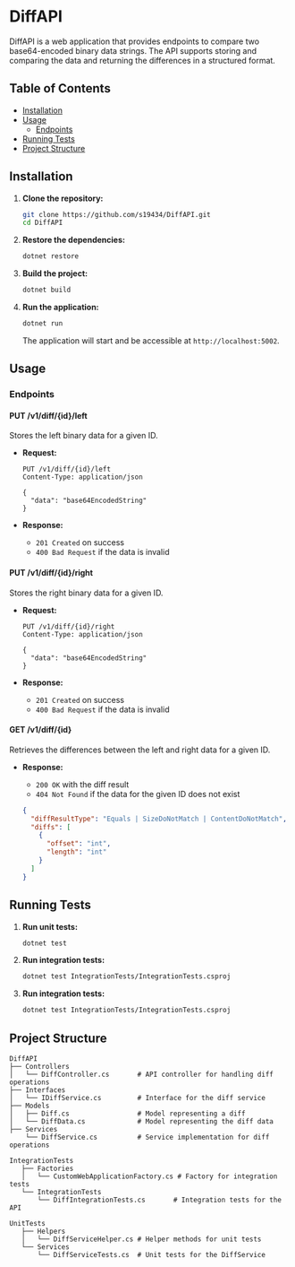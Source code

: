 

# DiffAPI

DiffAPI is a web application that provides endpoints to compare two base64-encoded binary data strings. The API supports storing and comparing the data and returning the differences in a structured format.

## Table of Contents
- [Installation](#installation)
- [Usage](#usage)
  - [Endpoints](#endpoints)
- [Running Tests](#running-tests)
- [Project Structure](#project-structure)

## Installation

1. **Clone the repository:**
   ```bash
   git clone https://github.com/s19434/DiffAPI.git
   cd DiffAPI


2. **Restore the dependencies:**
   ```bash
   dotnet restore
   ```

3. **Build the project:**
   ```bash
   dotnet build
   ```

4. **Run the application:**
   ```bash
   dotnet run
   ```

   The application will start and be accessible at `http://localhost:5002`.

## Usage

### Endpoints

#### PUT /v1/diff/{id}/left
Stores the left binary data for a given ID.

- **Request:**
  ```http
  PUT /v1/diff/{id}/left
  Content-Type: application/json

  {
    "data": "base64EncodedString"
  }
  ```

- **Response:**
    - `201 Created` on success
    - `400 Bad Request` if the data is invalid

#### PUT /v1/diff/{id}/right
Stores the right binary data for a given ID.

- **Request:**
  ```http
  PUT /v1/diff/{id}/right
  Content-Type: application/json

  {
    "data": "base64EncodedString"
  }
  ```

- **Response:**
    - `201 Created` on success
    - `400 Bad Request` if the data is invalid

#### GET /v1/diff/{id}
Retrieves the differences between the left and right data for a given ID.

- **Response:**
    - `200 OK` with the diff result
    - `404 Not Found` if the data for the given ID does not exist

  ```json
  {
    "diffResultType": "Equals | SizeDoNotMatch | ContentDoNotMatch",
    "diffs": [
      {
        "offset": "int",
        "length": "int"
      }
    ]
  }
  ```

## Running Tests

1. **Run unit tests:**
   ```bash
   dotnet test
   ```

2. **Run integration tests:**
   ```bash
   dotnet test IntegrationTests/IntegrationTests.csproj
   ```
   
3. **Run integration tests:**
   ```bash
   dotnet test IntegrationTests/IntegrationTests.csproj
   ```
   
## Project Structure

```
DiffAPI
├── Controllers
│   └── DiffController.cs       # API controller for handling diff operations
├── Interfaces
│   └── IDiffService.cs         # Interface for the diff service
├── Models
│   ├── Diff.cs                 # Model representing a diff
│   └── DiffData.cs             # Model representing the diff data
├── Services
    └── DiffService.cs          # Service implementation for diff operations

IntegrationTests
   ├── Factories
   │   └── CustomWebApplicationFactory.cs # Factory for integration tests
   └── IntegrationTests
       └── DiffIntegrationTests.cs       # Integration tests for the API

UnitTests
   ├── Helpers
   │   └── DiffServiceHelper.cs # Helper methods for unit tests
   └── Services
       └── DiffServiceTests.cs  # Unit tests for the DiffService

```

